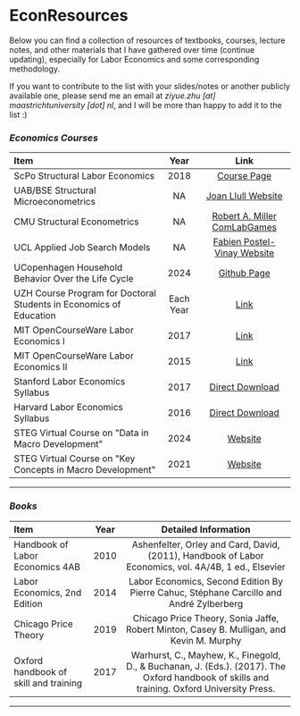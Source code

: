 # EconResources
Below you can find a collection of resources of textbooks, courses, lecture notes, and other materials that I have gathered over time (continue updating), especially for Labor Economics and some corresponding methodology.

If you want to contribute to the list with your slides/notes or another publicly available one, please send me an email at *ziyue.zhu [at] maastrichtuniversity [dot] nl*, and I will be more than happy to add it to the list :)

### *Economics Courses*
| Item                                               | Year | Link                                                                                                                                        | 
| :--------------------------------------------------| :---------: | :---------------------------------------------------------------------------------------------------------------------------------------: |
| ScPo Structural Labor Economics                    | 2018 | [Course Page](https://floswald.github.io/ScPo-Labor/notes.html)                                                                             |
| UAB/BSE Structural Microeconometrics               | NA   | [Joan Llull Website](https://joanllull.github.io/teaching.htm)                                                                              |
| CMU Structural Econometrics                        | NA   | [Robert A. Miller ComLabGames](https://comlabgames.com/structuraleconometrics/)                                                             |
| UCL Applied Job Search Models                      | NA   | [Fabien Postel-Vinay Website](https://sites.google.com/site/fabienpostelvinay/teaching?authuser=0)                                          |
| UCopenhagen Household Behavior Over the Life Cycle | 2024 | [Github Page](https://github.com/ThomasHJorgensen/HouseholdBehaviorCourse)                                                                  |
| UZH Course Program for Doctoral Students in Economics of Education | Each Year | [Link](https://www.educationeconomics.uzh.ch/en/Lehre/Aims.html)                                                       |
| MIT OpenCourseWare Labor Economics I               | 2017 | [Link](https://ocw.mit.edu/courses/14-661-labor-economics-i-fall-2017/pages/syllabus/)                                                      |
| MIT OpenCourseWare Labor Economics II              | 2015 | [Link](https://ocw.mit.edu/courses/14-662-labor-economics-ii-spring-2015/)                                                                  |                                           
| Stanford Labor Economics Syllabus                  | 2017 | [Direct Download](https://syllabus.stanford.edu/syllabus/downloadSyllabus?courseId=W17-ECON-247-01)                                         |
| Harvard Labor Economics Syllabus                   | 2016 | [Direct Download](https://canvas.harvard.edu/courses/16710/files/2673430/download?verifier=bZn9uBC5eDgS5L36Ea0OpfWVro0sSaCsWUIJX9wN&wrap=1) | 
| STEG Virtual Course on "Data in Macro Development" | 2024 | [Website](https://steg.cepr.org/events/virtual-course-data-macro-development)                                                               |
| STEG Virtual Course on "Key Concepts in Macro Development" | 2021 | [Website](https://steg.cepr.org/courses/virtual-course-key-concepts-macro-development)                                              |
---

### *Books*
| Item                                               | Year | Detailed Information                                                                                                                                        | 
| :--------------------------------------------------| :----: | :---------------------------------------------------------------------------------------------------------------------------------------: |
| Handbook of Labor Economics 4AB                    | 2010 | Ashenfelter, Orley and Card, David, (2011), Handbook of Labor Economics, vol. 4A/4B, 1 ed., Elsevier                                        |
| Labor Economics, 2nd Edition                       | 2014 | Labor Economics, Second Edition By Pierre Cahuc, Stéphane Carcillo and André Zylberberg                                                     |
| Chicago Price Theory                               | 2019 | Chicago Price Theory, Sonia Jaffe, Robert Minton, Casey B. Mulligan, and Kevin M. Murphy                                                    |
| Oxford handbook of skill and training              | 2017 | Warhurst, C., Mayhew, K., Finegold, D., & Buchanan, J. (Eds.). (2017). The Oxford handbook of skills and training. Oxford University Press. |
---
